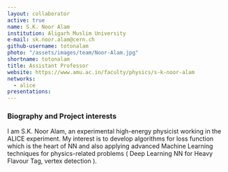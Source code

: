 ```yaml
---
layout: collaborator
active: true
name: S.K. Noor Alam
institution: Aligarh Muslim University
e-mail: sk.noor.alam@cern.ch
github-username: totonalam
photo: "/assets/images/team/Noor-Alam.jpg"
shortname: totonalam
title: Assistant Professor
website: https://www.amu.ac.in/faculty/physics/s-k-noor-alam
networks:
  - alice
presentations:
---
```


### Biography and Project interests

I am S.K. Noor Alam, an experimental high-energy physicist working in the
ALICE experiment.  My  interest is to develop algorithms for loss function
which is the heart of NN and also applying advanced Machine Learning
techniques for physics-related problems ( Deep Learning NN for Heavy
Flavour Tag, vertex detection ).


